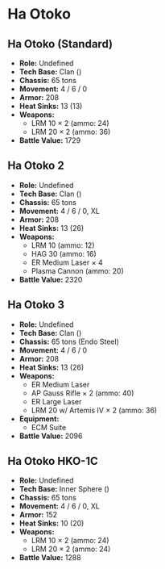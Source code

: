 # Ha Otoko
## Ha Otoko (Standard)
- **Role:** Undefined
- **Tech Base:** Clan ()
- **Chassis:** 65 tons
- **Movement:** 4 / 6 / 0
- **Armor:** 208
- **Heat Sinks:** 13 (13)
- **Weapons:**
  - LRM 10 × 2 (ammo: 24)
  - LRM 20 × 2 (ammo: 36)
- **Battle Value:** 1729

## Ha Otoko 2
- **Role:** Undefined
- **Tech Base:** Clan ()
- **Chassis:** 65 tons
- **Movement:** 4 / 6 / 0, XL
- **Armor:** 208
- **Heat Sinks:** 13 (26)
- **Weapons:**
  - LRM 10 (ammo: 12)
  - HAG 30 (ammo: 16)
  - ER Medium Laser × 4
  - Plasma Cannon (ammo: 20)
- **Battle Value:** 2320

## Ha Otoko 3
- **Role:** Undefined
- **Tech Base:** Clan ()
- **Chassis:** 65 tons (Endo Steel)
- **Movement:** 4 / 6 / 0
- **Armor:** 208
- **Heat Sinks:** 13 (26)
- **Weapons:**
  - ER Medium Laser
  - AP Gauss Rifle × 2 (ammo: 40)
  - ER Large Laser
  - LRM 20 w/ Artemis IV × 2 (ammo: 36)
- **Equipment:**
  - ECM Suite
- **Battle Value:** 2096

## Ha Otoko HKO-1C
- **Role:** Undefined
- **Tech Base:** Inner Sphere ()
- **Chassis:** 65 tons
- **Movement:** 4 / 6 / 0, XL
- **Armor:** 152
- **Heat Sinks:** 10 (20)
- **Weapons:**
  - LRM 10 × 2 (ammo: 24)
  - LRM 20 × 2 (ammo: 24)
- **Battle Value:** 1288

